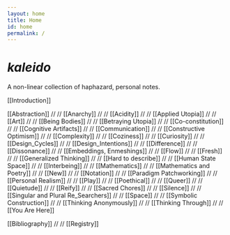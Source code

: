 ```yaml
---
layout: home
title: Home
id: home
permalink: /
---
```


# _kaleido_

A non-linear collection of haphazard, personal notes.


[[Introduction]]

[[Abstraction]]  // //
[[Anarchy]] // //
[[Acidity]] // //
[[Applied Utopia]]   // //
[[Art]]    // //
[[Being Bodies]]  // //
[[Betraying Utopia]]  // //
[[Co-constitution]]  // //
[[Cognitive Artifacts]] // //
[[Communication]] // //
[[Constructive Optimism]] // //
[[Complexity]]  // //
[[Coziness]]  // //
[[Curiosity]]  // //
[[Design_Cycles]]  // //
[[Design_Intentions]]  // //
[[Difference]]  // //
[[Dissonance]]  // //
[[Embeddings, Enmeshings]]  // //
[[Flow]]  // //
[[Fresh]] // //
[[Generalized Thinking]]  // //
[[Hard to describe]] // //
[[Human State Space]]  // //
[[Interbeing]] // //
[[Mathematics]] // //
[[Mathematics and Poetry]] // //
[[New]] // //
[[Notation]]  // //
[[Paradigm Patchworking]]  // //
[[Personal Realism]]  // //
[[Play]]  //  //
[[Poethical]]  //  //
[[Queer]]  //  //
[[Quietude]]  //  //
[[Reify]]  //  //
[[Sacred Chores]]  //  //
[[Silence]]  //  //
[[Singular and Plural Re_Searchers]]  //  //
[[Space]]  //  //
[[Symbolic Construction]]  //  //
[[Thinking Anonymously]]  //  //
[[Thinking Through]]  //  //
[[You Are Here]]

[[Bibliography]] //  // [[Registry]]


<style>
  .wrapper {
    max-width: 46em;
  }
</style>
